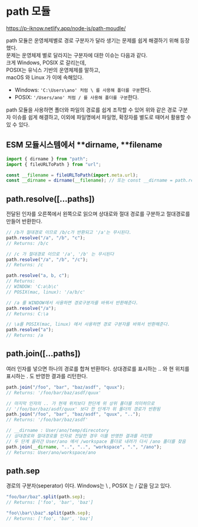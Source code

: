 # path 모듈

https://p-iknow.netlify.app/node-js/path-moudle/

path 모듈은 운영체제별로 경로 구분자가 달라 생기는 문제를 쉽게 해결하기 위해 등장했다.  
문제는 운영체제 별로 달라지는 구분자에 대한 이슈는 다음과 같다.  
크게 Windows, POSIX 로 갈리는데,  
POSIX는 유닉스 기반의 운영체제를 말하고,  
macOS 와 Linux 가 이에 속해있다.

- Windows: `'C:\Users\ano' 처럼 \ 를 사용해 폴더를 구분`한다.
- POSIX: `'/Users/ano' 처럼 / 를 사용해 폴더를 구분`한다.

path 모듈을 사용하면 폴더와 파일의 경로를 쉽게 조작할 수 있어 위와 같은 경로 구분자 이슈를 쉽게 해결하고, 이외에 파일명에서 파일명, 확장자를 별도로 때어서 활용할 수 있 수 있다.

## ESM 모듈시스템에서 **dirname, **filename

```javascript
import { dirname } from "path";
import { fileURLToPath } from "url";

const __filename = fileURLToPath(import.meta.url);
const __dirname = dirname(__filename); // 또는 const __dirname = path.resolve();
```

## path.resolve([...paths])

전달된 인자를 오른쪽에서 왼쪽으로 읽으며 상대로와 절대 경로를 구분하고 절대경로를 만들어 반환한다.

```javascript
// /b가 절대경로 이므로 /b/c가 반환되고 '/a'는 무시된다.
path.resolve("/a", "/b", "c");
// Returns: /b/c

// /c 가 절대경로 이므로 '/a', '/b' 는 무시된다
path.resolve("/a", "/b", "/c");
// Returns: /c
```

```javascript
path.resolve("a, b, c");
// Returns:
// WINDOW: 'C:a\b\c'
// POSIX(mac, linux): '/a/b/c'

// /a 를 WINDOW에서 사용하면 경로구분자를 바꿔서 반환해준다.
path.resolve("/a");
// Returns: C:\a

// \a를 POSIX(mac, linux) 에서 사용하면 경로 구분자를 바꿔서 반환해준다.
path.resolve("a");
// Returns: /a
```

## path.join([...paths])

여러 인자를 넣으면 하나의 경로를 합쳐 반환하다. 상대경로를 표시하는 .. 와 현 위치를 표시하는 . 도 반영한 결과를 리턴한다.

```javascript
path.join("/foo", "bar", "baz/asdf", "quux");
// Returns: '/foo/bar/baz/asdf/quux'

// 마지막 인자의 .. 가 현재 위치보다 한단계 위 상위 폴더를 의미하므로
// '/foo/bar/baz/asdf/quux' 보다 한 단계가 위 폴더의 경로가 반환됨
path.join("/foo", "bar", "baz/asdf", "quux", "..");
// Returns: '/foo/bar/baz/asdf'

// __dirname : User/ano/temp/direcotory
// 상대경로와 절대경로를 인자로 전달한 경우 이를 반영한 결과를 리턴함
// 두 단계 올라간 User/ano 에서 /workspace 폴더로 내려가 다시 /ano 폴더를 찾음
path.join(__dirname, "..", "..", "workspace", ".", "/ano");
// Returns: User/ano/workspace/ano
```

## path.sep

경로의 구분자(seperator) 이다. Windows는 \ , POSIX 는 / 값을 담고 있다.

```javascript
"foo/bar/baz".split(path.sep);
// Returns: ['foo', 'bar', 'baz']

"foo\\bar\\baz".split(path.sep);
// Returns: ['foo', 'bar', 'baz']
```
